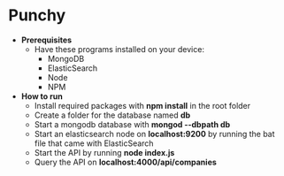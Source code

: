 # Punchy
+ **Prerequisites**
  - Have these programs installed on your device:
    + MongoDB
    + ElasticSearch
    + Node
    + NPM   
+ **How to run**
  - Install required packages with **npm install** in the root folder
  - Create a folder for the database named **db**
  - Start a mongodb database with **mongod --dbpath db**  
  - Start an elasticsearch node on **localhost:9200** by running the bat file that came with ElasticSearch
  - Start the API by running **node index.js**
  - Query the API on **localhost:4000/api/companies**  

